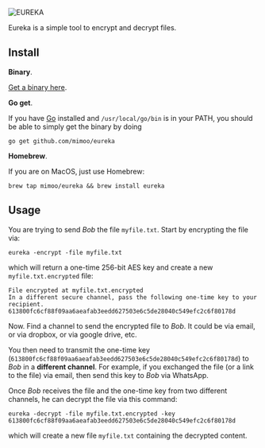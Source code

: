 ![EUREKA](https://i.imgur.com/qSscFjx.png)

Eureka is a simple tool to encrypt and decrypt files. 

## Install

**Binary**.

[Get a binary here](https://github.com/mimoo/eureka/releases).

**Go get**.

If you have [Go]() installed and `/usr/local/go/bin` is in your PATH, you should be able to simply get the binary by doing

```
go get github.com/mimoo/eureka
```

**Homebrew**.

If you are on MacOS, just use Homebrew:

```
brew tap mimoo/eureka && brew install eureka
```

## Usage

You are trying to send *Bob* the file `myfile.txt`. Start by encrypting the file via:

```
eureka -encrypt -file myfile.txt
```

which will return a one-time 256-bit AES key and create a new `myfile.txt.encrypted` file:

```
File encrypted at myfile.txt.encrypted
In a different secure channel, pass the following one-time key to your recipient.
613800fc6cf88f09aa6aeafab3eedd627503e6c5de28040c549efc2c6f80178d
```

Now. Find a channel to send the encrypted file to *Bob*. It could be via email, or via dropbox, or via google drive, etc.

You then need to transmit the one-time key (`613800fc6cf88f09aa6aeafab3eedd627503e6c5de28040c549efc2c6f80178d`) to *Bob* in a **different channel**. For example, if you exchanged the file (or a link to the file) via email, then send this key to *Bob* via WhatsApp.

Once *Bob* receives the file and the one-time key from two different channels, he can decrypt the file via this command:

```
eureka -decrypt -file myfile.txt.encrypted -key 613800fc6cf88f09aa6aeafab3eedd627503e6c5de28040c549efc2c6f80178d
```

which will create a new file `myfile.txt` containing the decrypted content.
